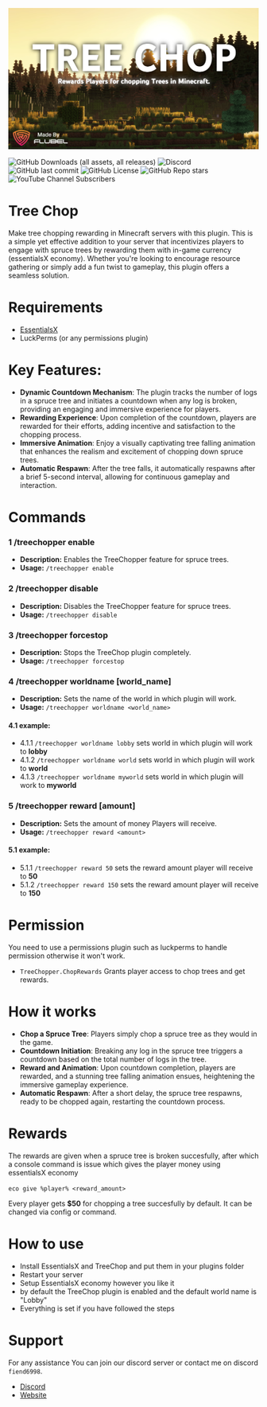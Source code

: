 ![ALT](https://raw.githubusercontent.com/MrFiend179/TreeChop/master/treechopmnthmb.PNG)

![GitHub Downloads (all assets, all releases)](https://img.shields.io/github/downloads/MrFiend179/TreeChop/total?style=for-the-badge)
![Discord](https://img.shields.io/discord/988824696860573798?style=for-the-badge&logo=discord&color=blue)
![GitHub last commit](https://img.shields.io/github/last-commit/MrFiend179/TreeChop?style=for-the-badge&color=yellow)
![GitHub License](https://img.shields.io/github/license/MrFiend179/TreeChop?style=for-the-badge)
![GitHub Repo stars](https://img.shields.io/github/stars/MrFiend179/TreeChop?style=for-the-badge&color=gold)
![YouTube Channel Subscribers](https://img.shields.io/youtube/channel/subscribers/UCha9zIeWFX58QASlKFW3CwQ?style=for-the-badge&logo=youtube&color=red)



# Tree Chop

Make tree chopping rewarding in Minecraft servers with this plugin. This is a simple yet effective addition to your server that incentivizes players to engage with spruce trees by rewarding them with in-game currency (essentialsX economy). Whether you're looking to encourage resource gathering or simply add a fun twist to gameplay, this plugin offers a seamless solution.

# Requirements
- [EssentialsX](https://essentialsx.net/)
-  LuckPerms (or any permissions plugin)

# Key Features:

- **Dynamic Countdown Mechanism**: The plugin tracks the number of logs in a spruce tree and initiates a countdown when any log is broken, providing an engaging and immersive experience for players.
- **Rewarding Experience**: Upon completion of the countdown, players are rewarded for their efforts, adding incentive and satisfaction to the chopping process.
- **Immersive Animation**: Enjoy a visually captivating tree falling animation that enhances the realism and excitement of chopping down spruce trees.
- **Automatic Respawn**: After the tree falls, it automatically respawns after a brief 5-second interval, allowing for continuous gameplay and interaction.


# Commands

### 1 /treechopper enable
- **Description:** Enables the TreeChopper feature for spruce trees.
- **Usage:** `/treechopper enable`

### 2 /treechopper disable
- **Description:** Disables the TreeChopper feature for spruce trees.
- **Usage:** `/treechopper disable`

### 3 /treechopper forcestop
- **Description:** Stops the TreeChop plugin completely.
- **Usage:** `/treechopper forcestop`

### 4 /treechopper worldname [world_name]
- **Description:** Sets the name of the world in which plugin will work.
- **Usage:** `/treechopper worldname <world_name>`
#### 4.1 example:
- 4.1.1 `/treechopper worldname lobby` sets world in which plugin will work to **lobby**
- 4.1.2 `/treechopper worldname world` sets world in which plugin will work to **world**
- 4.1.3 `/treechopper worldname myworld` sets world in which plugin will work to **myworld**

### 5 /treechopper reward [amount]
- **Description:** Sets the amount of money Players will receive.
- **Usage:** `/treechopper reward <amount>`
#### 5.1 example:
- 5.1.1 `/treechopper reward 50` sets the reward amount player will receive to **50**
- 5.1.2 `/treechopper reward 150` sets the reward amount player will receive to **150**

# Permission
You need to use a permissions plugin such as luckperms to handle permission otherwise it won't work.

- ```TreeChopper.ChopRewards``` Grants player access to chop trees and get rewards.


# How it works

- **Chop a Spruce Tree**: Players simply chop a spruce tree as they would in the game.
- **Countdown Initiation**: Breaking any log in the spruce tree triggers a countdown based on the total number of logs in the tree.
- **Reward and Animation**: Upon countdown completion, players are rewarded, and a stunning tree falling animation ensues, heightening the immersive gameplay experience.
- **Automatic Respawn**: After a short delay, the spruce tree respawns, ready to be chopped again, restarting the countdown process.


# Rewards
The rewards are given when a spruce tree is broken succesfully, after which a console command is issue which gives the player money using essentialsX economy

`eco give %player% <reward_amount>`

Every player gets **$50** for chopping a tree succesfully by default. It can be changed via config or command.

# How to use
- Install EssentialsX and TreeChop and put them in your plugins folder
- Restart your server
- Setup EssentialsX economy however you like it
- by default the TreeChop plugin is enabled and the default world name is "Lobby"
- Everything is set if you have followed the steps

# Support
For any assistance You can join our discord server or contact me on discord ```fiend6998```.

- [Discord](https://discord.com/invite/Ga4pHSEcjK)
- [Website](https://www.flubel.tech/)

